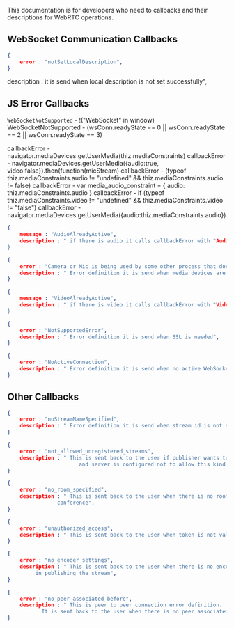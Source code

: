 This documentation is for developers who need to callbacks and their descriptions for WebRTC operations.

## WebSocket Communication Callbacks

```json
{
    error : "notSetLocalDescription",
}
```
description : it is send when local description is not set successfully",
## JS Error Callbacks 

`WebSocketNotSupported` -  !("WebSocket" in window)
WebSocketNotSupported - (wsConn.readyState == 0 || wsConn.readyState == 2 || wsConn.readyState == 3) 

callbackError - navigator.mediaDevices.getUserMedia(thiz.mediaConstraints)
callbackError - navigator.mediaDevices.getUserMedia({audio:true, video:false}).then(function(micStream)
callbackError - (typeof thiz.mediaConstraints.audio != "undefined" && thiz.mediaConstraints.audio != false)
callbackError - var media_audio_constraint = { audio: thiz.mediaConstraints.audio }
callbackError - if (typeof thiz.mediaConstraints.video != "undefined" && thiz.mediaConstraints.video != "false")
callbackError - navigator.mediaDevices.getUserMedia({audio:thiz.mediaConstraints.audio})

```json
{
    message : "AudioAlreadyActive",
    description : " if there is audio it calls callbackError with "AudioAlreadyActive" ,
}
```
```json
{
    error : "Camera or Mic is being used by some other process that does not let read the devices",
    description : " Error definition it is send when media devices are used by another applications",
}
```
```json
{
    message : "VideoAlreadyActive",
    description : " if there is video it calls callbackError with "VideoAlreadyActive",
}
```
```json
{
    error : "NotSupportedError",
    description : " Error definition it is send when SSL is needed",
}
```
```json
{
    error : "NoActiveConnection",
    description : " Error definition it is send when no active WebSocket connection",
}
```

## Other Callbacks

```json
{
    error : "noStreamNameSpecified",
    description : " Error definition it is send when stream id is not specified in the message",
}
```
```json
{
    error : "not_allowed_unregistered_streams",
    description : " This is sent back to the user if publisher wants to send a stream with an unregistered id 
                       and server is configured not to allow this kind of streams",
}
```
```json
{
    error : "no_room_specified",
    description : " This is sent back to the user when there is no room specified in  joining the video 
                conference",
}
```
```json
{
    error : "unauthorized_access",
    description : " This is sent back to the user when token is not validated",
}
```
```json
{
    error : "no_encoder_settings",
    description : " This is sent back to the user when there is no encoder settings available
	     in publishing the stream",
}
```
```json
{
    error : "no_peer_associated_before",
    description : " This is peer to peer connection error definition.
	       It is sent back to the user when there is no peer associated with the stream",
}
```





